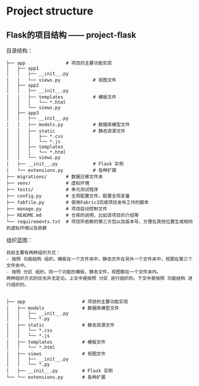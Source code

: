 # Project structure

## Flask的项目结构 —— project-flask
目录结构：

    ├── app               # 项目的主要功能实现
    │   ├── app1
    │   │   ├── __init__.py
    │   │   └── views.py            # 视图文件
    │   ├── app2
    │   │   ├── __init__.py
    │   │   ├── templates           # 模板文件
    │   │   │   └── *.html
    │   │   └── views.py 
    │   ├── app3
    │   │   ├── __init__.py
    │   │   ├── models.py           # 数据库模型文件
    │   │   ├── static              # 静态资源文件
    │   │   │   ├── *.css
    │   │   │   └── *.js
    │   │   ├── templates
    │   │   │   └── *.html
    │   │   └── views.py
    │   ├── __init__.py             # Flask 实例
    │   └── extensions.py           # 各种扩展
    ├── migrations/       # 数据迁移文件夹
    ├── venv/             # 虚拟环境
    ├── tests/            # 单元测试程序
    ├── config.py         # 全局配置文件，配置全局变量
    ├── fabfile.py        # 使用Fabric3完成项目发布工作的脚本
    ├── manage.py         # 项目启动控制文件
    ├── README.md         # 仓库的说明，比如该项目的介绍等
    └── requirements.txt  # 项目所依赖的第三方包以及版本号，方便在其他位置生成相同的虚拟环境以及依赖  

组织蓝图：

    目前主要有两种组织方式：
    - 按照 功能结构 组织。模板在一个文件夹中，静态文件在另外一个文件夹中，视图在第三个文件夹中。
    - 按照 分区 组织。同一个功能的模板，静态文件，视图都在一个文件夹内。
    两种组织方式的优劣并无定论。上文中是按照 分区 进行组织的。下文中是按照 功能结构 进行组织的。


    ├── app                     # 项目的主要功能实现  
    │   ├── models              # 数据库模型文件
    │   │   ├── __init__.py
    │   │   └── *.py
    │   ├── static              # 静态资源文件
    │   │   └── *.css
    │   │   └── *.js
    │   ├── templates           # 模板文件
    │   │   └── *.html
    │   ├── views               # 视图文件
    │   │   ├── __init__.py
    │   │   └── *.py
    │   ├── __init__.py         # Flask 实例 
    └── └── extensions.py       # 各种扩展
